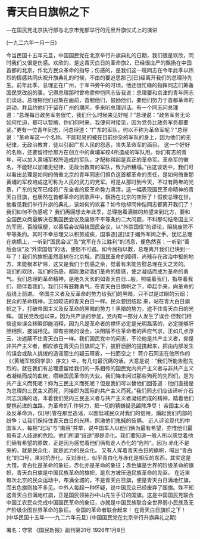 # 青天白日旗帜之下
—在国民党北京执行部与北京市党部举行的元旦升旗仪式上的演讲

(一九二六年一月一日)

今当民国十五年元旦，中国国民党在北京举行升旗典礼的日期，我们很是欢欣，同时我们又很是伤感。欢欣的，是这青天白日的革命旗2，已经很庄严的飘扬在中国首都的北京，作北方民众革命的指导；伤感的，是我们这一班同志在今年此季以热烈的情感共同庆祝升旗典礼的时候，不由的要追思那己[已]经离开我们的总理孙先生。前年此季，总理正在广州，于军书旁午的时顷，他还很忙碌的指挥同志们筹备国民党改组的事。记得总理那时曾命廖仲恺同志告我说：总理要和京津的青年同志们谈话。总理把他们召集在面前，奋勉他们，鼓励他们，要他们努力于首都革命的运动，并且约他们于留在广州的期间，多来听总理训话。有一个同志问总理道：“总理每日政务军务很忙，我们什么时候来见好呢？”总理说：“政务军务无论如何忙迫，都可以暂搁，你们何时来，我便何时接见，因为党务比政务军务都要紧。”更有一位青年同志，问总理道：“广东的军队，何以不称为革命军呢？”总理说：“革命军这一个名称、不能轻易的被在目前纷杂的军队的身上，因为他们的无纪律，无政治教育，徒以引起广东人民的怨恶，丧失革命军的面目。
这一个好好的名称，还要留待给那方在创立中的黄埔军校4所造成的军队用。你们有志的青年，可以加入黄埔军校所造成的军队，才配称得起是真正的革命军。革命军的徽名，不能轻以加诸无纪律、无政治教育的军队，致为所糟塌。”由这谈话中，我们可以看出总理是如何的倚重北京的青年同志们担负这首都革命的责任，是如何倚重那黄埔的军校培成这可称为人民的武力的党军。可是从那时到今天，不过有两年的光景，广东的党军已经将广东全省的反革命势力肃清，这一幅表现国民革命精神的青天白日旗，也居然在首都革命的凯歌声中，飘扬在北京的空际了！假使总理在世，他看见我们举行升旗的典礼，该如何的欢喜？如今他却同仲恺同志都离开我们了！我们如何不伤感呢？
我们再回想去年此季，总理抱着满腔的热望来到北方，要和全国民众商量解决召集国民会议及废除不平等条约二大问题，不料那勾结帝国主义的军阀，百般阻梗，以善后会议阻挠国民会议，以“外崇国信”的谬论，阻挠废除不平等条约。其时不幸总理又以积劳成疾，国事逐[遂]误于媚外军阀之手。犹忆总理在病榻上，一听到“国民会议”及“党军在东江胜利”的消息，便色然喜；一听到“善后会议”及“外崇国信”的话，便怒不可遏。如今屈指以数，总理离开我们已快到一年了！我们的旗帜虽然高树在北京城，而国民革命的障碍，尚残存在政治中枢的地方，未能根本铲除，这又是我们于伤感之余，觉着有未能告慰总理在天之灵的。
我们的欢欣，我们的伤感，都能激动我们革命的情感，使之凝结而成为革命的勇气。我们总理的革命精神，是地久天长的如青天白日…般，照临着我们，指导着我们，随伴着我们。我们只有鼓舞勇气，在青天白日旗帜之下，牵起手来，向革命的战线上前进。
帝国主义者及反革命的势力给我们的黑暗，只不过是过眼的云烟；民众的革命精神，正如皎洁的青天白日一样。民众要团结起
来，站在青大白日旗帜之下，打破帝国主义及反革命的黑暗的势力！黑暗的势力，遮不住青天白日的光辉。
国民党改组以来，因为共产派的参加，党内有一部分人发生了误会·但我们相信这些误会转瞬即能消释，因为凡是革命者的襟怀必定是光明磊落的，必定能够肝胆相照，披诚相见。即有些微的误会，决阻隔不住革命者的声应气求，正如几点浮云，决遮蔽不住青天白日一样。我们国民党中的问志，不论他是共产主义者，抑是非共产主义者，都应该在青天白日旗帜之下，披肝沥胆的提携起来，把由内部发生的误会或敌人挑拨的造谣丽生的疑云障雾，一扫而空之！
蒋介石同志在他所作的《〈黄埔军校同学录〉序文》中，有几句最沉痛的话。大意是说：“我们所能告慰先烈的，就在我们有总理遗留给我们的一系相传的国民党内共产主义者与非共产主义者凝结而成的血统，缵继国民革命的大业。我们悔未问过那些殉死的先烈们，是为共产主义而死呢？抑为三民主义而死呢？但是我们可以替他们回答道：他们直接是为总理的三民主义而死，间接即为国际的共产主义而死。”我们同志们应该谛听介石同志沉痛的话，本着我们党内三民主义者与共产主义者凝结而成的精神，踏着他们提携前进的血路，为革命的T.作努力，把一切的猜嫌疑忌蠲除净尽！
帝国主义者及反革命派，仅[尽]管在那里造谣，以图低减民众对我们的信用，煽起我们内部的纷争；让我们保持住青天白日的光辉，照澈他们鬼蜮的伎俩。
近人评论现代的中国军人，每把“北冯”与“南蒋”并举，说中国车人以他们俩为最有希望，亦惟他们最易有走人歧途的危险。他们所谓“歧途”即是赤化。我们要知道一般人所以感觉着他们俩有希望的原故，正是因为感觉着他们俩有走人赤化的“危险”。因为
赤化不是旁的，就是民众化，就是武力的民众化。
又有人挥着青天白日的旗帜，喊出“青白化”的口号，来对抗赤化，反对赤化，似乎青白化与赤化是相反的东西，其实这是大错。青白化是革命的象征，赤化亦是革命的象征；赤色旗是世界的阶级革命的旗帜，青天白日旗是中国民族革命的旗帜，是东方被压迫民族革命的先驱。
在近来每次北京的民众运动中，布满全城的，不是青天白日旗，便是青天白日满地红旗，而五色旗则独不多见。中外人每起一种怀疑，说中国民众已经废弃了国旗。殊不知这青天白日满地红旗，正是国民领袖孙中山先生手订的国旗。这是中国国民党联合中国工农民众完成中国国民革命的象征，亦就是中国民族联合全世界弱小民族及无产阶级企图世界革命的象征。
全国的革命者联合起来！
在青天白日旗帜之下！
(中华民国十五年—一九二六年元旦)
(中国国民党在北京举行升旗典礼之期)

署名：守常
《国民新报》副刊第31号
1926年1月8日

